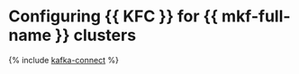 # Configuring {{ KFC }} for {{ mkf-full-name }} clusters

{% include [kafka-connect](../../_tutorials/mkf-kafka-connect.md) %}
